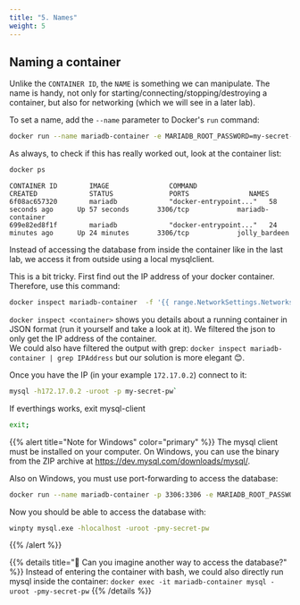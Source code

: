 ```yaml
---
title: "5. Names"
weight: 5
---
```


## Naming a container

Unlike the `CONTAINER ID`, the `NAME` is something we can manipulate. The name is handy, not only for starting/connecting/stopping/destroying a container, but also for networking (which we will see in a later lab).

To set a name, add the `--name` parameter to Docker's `run` command:

```bash
docker run --name mariadb-container -e MARIADB_ROOT_PASSWORD=my-secret-pw -d mariadb
```

As always, to check if this has really worked out, look at the container list:

```bash
docker ps
```

```
CONTAINER ID        IMAGE               COMMAND                  CREATED             STATUS              PORTS               NAMES
6f08ac657320        mariadb             "docker-entrypoint..."   58 seconds ago      Up 57 seconds       3306/tcp            mariadb-container
699e82ed8f1f        mariadb             "docker-entrypoint..."   24 minutes ago      Up 24 minutes       3306/tcp            jolly_bardeen
```

Instead of accessing the database from inside the container like in the last lab, we access it from outside using a local mysqlclient.

This is a bit tricky. First find out the IP address of your docker container. Therefore, use this command:

```bash
docker inspect mariadb-container  -f '{{ range.NetworkSettings.Networks }}{{ .IPAddress }}{{ end }}'
```

`docker inspect <container>` shows you details about a running container in JSON format (run it yourself and take a look at it). We filtered the json to only get the IP address of the container.  
We could also have filtered the output with grep: `docker inspect mariadb-container | grep IPAddress` but our solution is more elegant 😊.

Once you have the IP (in your example `172.17.0.2`) connect to it:

```bash
mysql -h172.17.0.2 -uroot -p my-secret-pw` 
```
If everthings works, exit mysql-client

```bash
exit;
```


{{% alert title="Note for Windows" color="primary" %}}
The mysql client must be installed on your computer. On Windows, you can use the binary from the ZIP archive at <https://dev.mysql.com/downloads/mysql/>.

Also on Windows, you must use port-forwarding to access the database:

```bash
docker run --name mariadb-container -p 3306:3306 -e MARIADB_ROOT_PASSWORD=my-secret-pw -d mariadb
```

Now you should be able to access the database with:

```bash
winpty mysql.exe -hlocalhost -uroot -pmy-secret-pw
```

{{% /alert %}}

{{% details title="🤔 Can you imagine another way to access the database?" %}}
Instead of entering the container with bash, we could also directly run mysql inside the container:
`docker exec -it mariadb-container mysql -uroot -pmy-secret-pw`
{{% /details %}}
